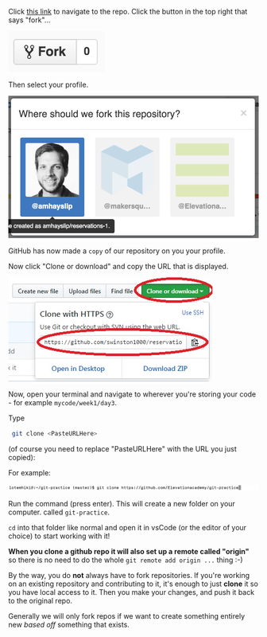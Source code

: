 
Click [this link](https://github.com/Elevationacademy/git-practice) to navigate to the repo. Click the button in the top right that says "fork"...

  

![.guides/img/PROD_A569-0](./PROD_A569-0.png)


  

Then select your profile.

  
![.guides/img/PROD_A569-1](./PROD_A569-1.png)


  

GitHub has now made a `copy` of our repository on you your profile.

Now click "Clone or download" and copy the URL that is displayed.

  

![.guides/img/github](./github.jpg)

  

Now, open your terminal and navigate to wherever you're storing your code - for example `mycode/week1/day3`.

Type

```bash
 git clone <PasteURLHere> 
```
  

(of course you need to replace "PasteURLHere" with the URL you just copied):

  

For example:

  


![.guides/img/PROD_A569-2](./PROD_A569-2.png)
  

Run the command (press enter). This will create a new folder on your computer. called `git-practice`.

`cd` into that folder like normal and open it in vsCode (or the editor of your choice) to start working with it!

  

**When you clone a github repo it will also set up a remote called "origin"** so there is no need to do the whole `git remote add origin ...` thing :-)

  

By the way, you do **not** always have to fork repositories. If you're working on an existing repository and contributing to it, it's enough to just **clone** it so you have local access to it. Then you make your changes, and push it back to the original repo.

  

Generally we will only fork repos if we want to create something entirely new _based off_ something that exists.